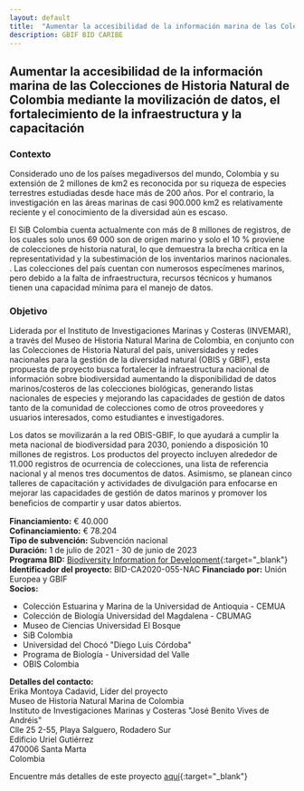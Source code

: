 ```yaml
---
layout: default
title:  "Aumentar la accesibilidad de la información marina de las Colecciones de Historia Natural de Colombia mediante la movilización de datos, el fortalecimiento de la infraestructura y la capacitación"
description: GBIF BID CARIBE
---
```


## Aumentar la accesibilidad de la información marina de las Colecciones de Historia Natural de Colombia mediante la movilización de datos, el fortalecimiento de la infraestructura y la capacitación

### Contexto

Considerado uno de los países megadiversos del mundo, Colombia y su extensión de 2 millones de km2 es reconocida por su riqueza de especies terrestres estudiadas desde hace más de 200 años. Por el contrario, la investigación en las áreas marinas de casi 900.000 km2 es relativamente reciente y el conocimiento de la diversidad aún es escaso.

El SiB Colombia cuenta actualmente con más de 8 millones de registros, de los cuales solo unos 69 000 son de origen marino y solo el 10 % proviene de colecciones de historia natural, lo que demuestra la brecha crítica en la representatividad y la subestimación de los inventarios marinos nacionales. . Las colecciones del país cuentan con numerosos especímenes marinos, pero debido a la falta de infraestructura, recursos técnicos y humanos tienen una capacidad mínima para el manejo de datos.

### Objetivo

Liderada por el Instituto de Investigaciones Marinas y Costeras (INVEMAR), a través del Museo de Historia Natural Marina de Colombia, en conjunto con las Colecciones de Historia Natural del país, universidades y redes nacionales para la gestión de la diversidad natural (OBIS y GBIF), esta propuesta de proyecto busca fortalecer la infraestructura nacional de información sobre biodiversidad aumentando la disponibilidad de datos marinos/costeros de las colecciones biológicas, generando listas nacionales de especies y mejorando las capacidades de gestión de datos tanto de la comunidad de colecciones como de otros proveedores y usuarios interesados, como estudiantes e investigadores.


Los datos se movilizarán a la red OBIS-GBIF, lo que ayudará a cumplir la meta nacional de biodiversidad para 2030, poniendo a disposición 10 millones de registros. Los productos del proyecto incluyen alrededor de 11.000 registros de ocurrencia de colecciones, una lista de referencia nacional y al menos tres documentos de datos. Asimismo, se planean cinco talleres de capacitación y actividades de divulgación para enfocarse en mejorar las capacidades de gestión de datos marinos y promover los beneﬁcios de compartir y usar datos abiertos.

**Financiamiento:** € 40.000  
**Cofinanciamiento:** € 78.204  
**Tipo de subvención:** Subvención nacional  
**Duración:** 1 de julio de 2021 - 30 de junio de 2023  
**Programa BID:** [Biodiversity Information for Development](https://www.gbif.org/es/programme/82243){:target="_blank"}  
**Identificador del proyecto:** BID-CA2020-055-NAC 
**Financiado por:** Unión Europea y GBIF  
**Socios:**
- Colección Estuarina y Marina de la Universidad de Antioquia - CEMUA   
- Colección de Biología Universidad del Magdalena - CBUMAG  
- Museo de Ciencias Universidad El Bosque  
- SiB Colombia  
- Universidad del Chocó "Diego Luis Córdoba"  
- Programa de Biología - Universidad del Valle  
- OBIS Colombia

**Detalles del contacto:**  
Erika Montoya Cadavid, Líder del proyecto  
Museo de Historia Natural Marina de Colombia  
Instituto de Investigaciones Marinas y Costeras "José Benito Vives de Andréis"  
Clle 25 2-55, Playa Salguero, Rodadero Sur  
Edificio Uriel Gutiérrez  
470006 Santa Marta  
Colombia

Encuentre más detalles de este proyecto [aquí](https://www.gbif.org/project/BID-CA2020-055-NAC/mobilizing-marine-data-from-colombian-natural-history-collections){:target="_blank"}
